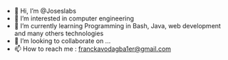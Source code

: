 - 👋 Hi, I’m @Joseslabs
- 👀 I’m interested in computer engineering
- 🌱 I’m currently learning Programming in Bash, Java, web development and many others technologies
- 💞️ I’m looking to collaborate on ...
- 📫 How to reach me : franckavodagba1er@gmail.com

<!---
Joseslabs/Joseslabs is a ✨ special ✨ repository because its `README.md` (this file) appears on your GitHub profile.
You can click the Preview link to take a look at your changes.
--->
